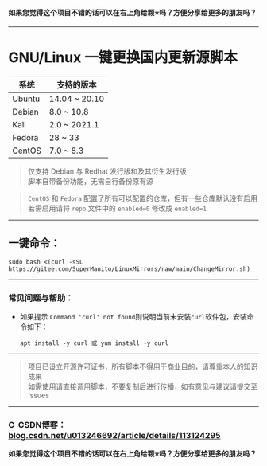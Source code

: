 __如果您觉得这个项目不错的话可以在右上角给颗⭐吗？方便分享给更多的朋友吗？__

***

# GNU/Linux 一键更换国内更新源脚本
| 系统 | 支持的版本 |
| ------ | ------ |
| Ubuntu | 14.04 ~ 20.10 |
| Debian | 8.0 ~ 10.8 |
| Kali | 2.0 ~ 2021.1 |
| Fedora | 28 ~ 33 |
| CentOS | 7.0 ~ 8.3 |
> 仅支持 Debian 与 Redhat 发行版和及其衍生发行版\
> 脚本自带备份功能，无需自行备份原有源

> `CentOS` 和 `Fedora` 配置了所有可以配置的仓库，但有一些仓库默认没有启用\
> 若需启用请将 `repo` 文件中的 `enabled=0` 修改成 `enabled=1` 

***

## 一键命令：
    sudo bash <(curl -sSL https://gitee.com/SuperManito/LinuxMirrors/raw/main/ChangeMirror.sh)
      
***

### 常见问题与帮助：
- 如果提示 `Command 'curl' not found`则说明当前未安装`curl`软件包，安装命令如下：

      apt install -y curl 或 yum install -y curl

***

> 项目已设立开源许可证书，所有脚本不得用于商业目的，请尊重本人的知识成果\
> 如需使用请直接调用脚本，不要复制后进行传播，如有意见与建议请提交至 Issues

***

### <img src="https://g.csdnimg.cn/static/logo/favicon32.ico" width="16" height="16" alt="CSDN LOGO"/> CSDN博客：[blog.csdn.net/u013246692/article/details/113124295](https://blog.csdn.net/u013246692/article/details/113124295)
__如果您觉得这个项目不错的话可以在右上角给颗⭐吗？方便分享给更多的朋友吗？__
